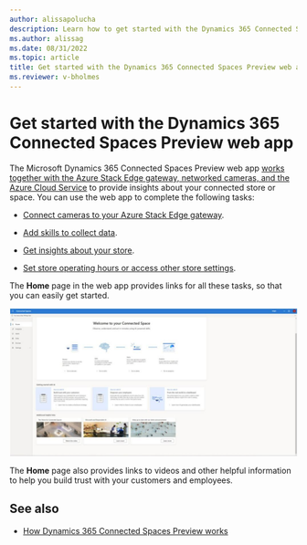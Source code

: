 ```yaml
---
author: alissapolucha
description: Learn how to get started with the Dynamics 365 Connected Spaces Preview web app
ms.author: alissag
ms.date: 08/31/2022
ms.topic: article
title: Get started with the Dynamics 365 Connected Spaces Preview web app
ms.reviewer: v-bholmes
---
```


# Get started with the Dynamics 365 Connected Spaces Preview web app

The Microsoft Dynamics 365 Connected Spaces Preview web app [works together with the Azure Stack Edge gateway, networked cameras, and the Azure Cloud Service](how-cs-works.md) to provide insights about your connected store or space. You can use the web app to complete the following tasks:

- [Connect cameras to your Azure Stack Edge gateway](cameras-connect.md).

- [Add skills to collect data](cameras-add-skills.md).

- [Get insights about your store](web-app-get-insights.md).

- [Set store operating hours or access other store settings](web-app-set-operating-hours.md).

The **Home** page in the web app provides links for all these tasks, so that you can easily get started.

![Screenshot of Connected Spaces Preview web app Home page.](media/home-page.JPG "Screenshot of Connected Spaces Preview web app Home page")

The **Home** page also provides links to videos and other helpful information to help you build trust with your customers and employees.

## See also

- [How Dynamics 365 Connected Spaces Preview works](how-cs-works.md)
